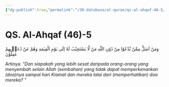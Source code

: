 ```yaml
---
{"dg-publish":true,"permalink":"/30-database/al-quran/qs-al-ahqaf-46-5/"}
---
```



# QS. Al-Ahqaf (46)-5
وَمَنْ اَضَلُّ مِمَّنْ يَّدْعُوْا مِنْ دُوْنِ اللّٰهِ مَنْ لَّا يَسْتَجِيْبُ لَهٗٓ اِلٰى يَوْمِ الْقِيٰمَةِ وَهُمْ عَنْ دُعَاۤىِٕهِمْ غٰفِلُوْنَ 

Artinya: *"Dan siapakah yang lebih sesat daripada orang-orang yang menyembah selain Allah (sembahan) yang tidak dapat memperkenankan (doa)nya sampai hari Kiamat dan mereka lalai dari (memperhatikan) doa mereka? "*
